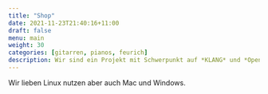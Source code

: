 ```yaml
---
title: "Shop"
date: 2021-11-23T21:40:16+11:00
draft: false
menu: main
weight: 30
categories: [gitarren, pianos, feurich]
description: Wir sind ein Projekt mit Schwerpunkt auf *KLANG* und *Open Source*
---
```

Wir lieben Linux nutzen aber auch Mac und Windows. 

